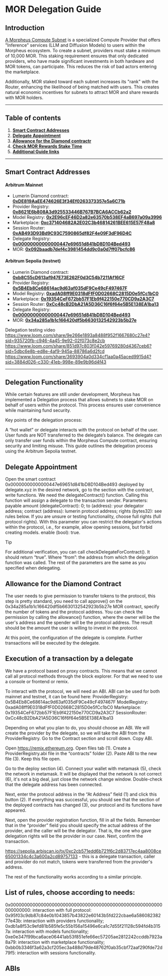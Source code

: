 # MOR Delegation Guide
## Introduction
[A Morpheus Compute Subnet](/!KEYDOCS%20README%20FIRST!/Compute%20Providers/Compute%20Node/Subnets.md ) is a specialized Compute Provider that offers "Inference" services (LLM and Diffusion Models) to users within the Morpheus ecosystem. To create a subnet, providers must stake a minimum of 10,000 MOR. This staking requirement ensures that only dedicated providers, who have made significant investments in both hardware and MOR tokens, can participate. This reduces the risk of bad actors entering the marketplace.

Additionally, MOR staked toward each subnet increases its "rank" with the Router, enhancing the likelihood of being matched with users. This creates natural economic incentives for subnets to attract MOR and share rewards with MOR holders.

---

## Table of contents
1) [**Smart Contract Addresses**](#smart-contract-addresses)
2) [**Delegate Appointment**](#stake-сode-mor-rewards)
3) [**Allowance for the Diamond contractr**](#check-power-factor-multiplier)
4) [**Check MOR Rewards Stake Time**](#check-mor-rewards-stake-time)
5) [**Additional Guide links**](#additional-guide-links)

--- 
## Smart Contract Addresses

#### Arbitrum Mainnet
- Lumerin Diamond contract: [**0xDE819AaEE474626E3f34Ef0263373357e5a6C71b**](https://arbiscan.io/address/0xDE819AaEE474626E3f34Ef0263373357e5a6C71b)
- Provider Registry: [**0x8621E6b808A3d925533446B767B7BCA6ACCb62a2**](https://arbiscan.io/address/0x8621E6b808A3d925533446B767B7BCA6ACCb62a2)
- Model Registry: [**0x2E96cEF46D2a82e63570b538EF4aB697a09a3996**](https://arbiscan.io/address/0x2E96cEF46D2a82e63570b538EF4aB697a09a3996)
- Marketplace: [**0xc371404682A2E02C3b46814261BEE615E57F48a8**](https://arbiscan.io/address/0xc371404682A2E02C3b46814261BEE615E57F48a8) 
- Session Router: [**0xAB493D93Bd9C93C7590865df82F4e09F3dF96D4C**](https://arbiscan.io/address/0xAB493D93Bd9C93C7590865df82F4e09F3dF96D4C)
- Delegate Registry: [**0x00000000000000447e69651d841bD8D104Bed493**](https://arbiscan.io/address/0x00000000000000447e69651d841bD8D104Bed493)
- MOR: [**0x092baadb7def4c3981454dd9c0a0d7ff07bcfc86**](https://arbiscan.io/address/0x092bAaDB7DEf4C3981454dD9c0A0D7FF07bCFc86)

#### Arbitrum Sepolia (testnet)
- Lumerin Diamond contract: [**0xb8C55cD613af947E73E262F0d3C54b7211Af16CF**](https://sepolia.arbiscan.io/address/0xb8C55cD613af947E73E262F0d3C54b7211Af16CF) 
- Provider Registry: [**0x5B4Eb8Ce68614ac9d63af035dF9Ce49cF497467F**](https://sepolia.arbiscan.io/address/0x5B4Eb8Ce68614ac9d63af035dF9Ce49cF497467F)
- Model Registry: [**0xadA08ff9E0318dFfF0D02668C2815D0e5fCc1bC0**](https://sepolia.arbiscan.io/address/0xadA08ff9E0318dFfF0D02668C2815D0e5fCc1bC0)
- Marketplace: [**0x19354CeF672bb57F1Eb9f422150e770CD9a2A3C7**](https://sepolia.arbiscan.io/address/0x19354CeF672bb57F1Eb9f422150e770CD9a2A3C7) 
- Session Router: [**0xCc48cB2DbA21A5D36C16f6f64e5B5E138EA1ba13**](https://sepolia.arbiscan.io/address/0xCc48cB2DbA21A5D36C16f6f64e5B5E138EA1ba13) 
- Delegate Registry: [**0x00000000000000447e69651d841bD8D104Bed493**](https://sepolia.arbiscan.io/address/0x00000000000000447e69651d841bD8D104Bed493)
- MOR: [**0x34a285a1b1c166420df5b6630132542923b5b27e**](https://sepolia.arbiscan.io/address/0x34a285a1b1c166420df5b6630132542923b5b27e)



Delegation testing video
https://www.loom.com/share/9e266e1893a8488f952f1667680c27e4?sid=935720fb-c946-4a45-9e92-02f073c8e2cb
https://www.loom.com/share/851d97c803f042e59769280d4367ceb6?sid=5dbc6e8b-ed8e-4af9-945a-88786a6d2fcd
https://www.loom.com/share/3693904a0d334cf1aa0a45aced9915d4?sid=3884d026-c330-41eb-998e-89e9b96d4f43


---

## Delegation Functionality
While certain features are still under development, Morpheus has implemented a Delegation process that allows subnets to stake MOR on behalf of users within the protocol. This process ensures user convenience while maintaining fund security.

Key points of the delegation process:

A “hot wallet” or delegate interacts with the protocol on behalf of the user.
User funds are NOT transferred to the delegate’s balance.
The delegate can only transfer user funds within the Morpheus Compute contract, ensuring security and limiting misuse.
This guide outlines the delegation process using the Arbitrum Sepolia testnet.




## Delegate Appointment
Open the smart contract 0x00000000000000447e69651d841bD8D104Bed493 deployed by delegate.xyz in the desired network, go to the section with the contract, write functions. We need the delegateContract() function. Calling this function will assign a delegate to the transaction sender. Parameters:
payable amount (delegateContract): 0;
to (address): your delegator address;
contract (address): lumerin protocol address;
rights (bytes32): see rules below. If you are unsure or testing functionality, choose full rights (full protocol rights). With this parameter you can restrict the delegator's actions within the protocol, i.e., for example, allow opening sessions, but forbid creating models.
enable (bool): true.

> [!TIP]
> For additional verification, you can call checkDelegateForContract(). It should return “true”. Where “from”: the address from which the delegation function was called. The rest of the parameters are the same as you specified when delegating.



## Allowance for the Diamond Contract
The user needs to give permission to transfer tokens to the protocol, this step is pretty standard, you need to call approve() on the 0x34a285a1b1c166420df5b6630132542923b5b27e MOR contract, specify the number of tokens and the protocol address. You can check the permission by calling the allowance() function, where the owner will be the user's address and the spender will be the protocol address. The result should be the amount the user is willing to invest in the protocol.

At this point, the configuration of the delegate is complete. Further transactions will be executed by the delegate.

## Execution of a transaction by a delegate
We have a protocol based on proxy contracts. This means that we cannot call all protocol methods through the block explorer. For that we need to use a console or frontend or remix.

To interact with the protocol, we will need an ABI. ABI can be used for both mainnet and testnet, it can be found here:
ProviderRegistry: 0x5B4Eb8Ce68614ac9d63af035dF9Ce49cF497467F
ModelRegistry: 0xadA08ff9E0318dFfF0D02668C2815D0e5fCc1bC0
Marketplace: 0x19354CeF672bb57F1Eb9f422150e770CD9a2A3C7 
SessionRouter: 0xCc48cB2DbA21A5D36C16f6f64e5B5E138EA1ba13 

Depending on what you plan to do, you should choose an ABI. We will create the provider by the delegate, so we will take the ABI from the ProviderRegistry. Go to the Contract section and scroll down. Copy ABI.




Open https://remix.ethereum.org. Open files tab (1). Create a ProviderRegistry.abi file in the “contracts” folder (2). Paste ABI to the new file (3). Keep this file open.




Go to the deploy section (4). Connect your wallet with metamask (5), check the network in metamask. It will be displayed that the network is not correct (6), it's not a big deal, just close the network change window.
Double-check that the delegate address has been connected.


Next, enter the protocol address in the “At Address” field (1) and click this button (2). If everything was successful, you should see that the section of the deployed contracts has changed (3), our protocol and its functions have appeared.

Next, open the provider registration function, fill in all the fields. Remember that in the “provider” field you should specify the actual address of the provider, and the caller will be the delegator. That is, the one who gave delegation rights will be the provider in our case. Next, confirm the transaction.

https://sepolia.arbiscan.io/tx/0xc2cb571edd6b721f6c2d83717ec4aa8008ce65001334c4c3a600a2cd89757133 - this is a delegate transaction, caller and provider do not match, tokens were transferred from the provider's address.

The rest of the functionality works according to a similar principle.


## List of rules, choose according to needs:
0x0000000000000000000000000000000000000000000000000000000000000000: interaction with full protocol:
0x95f03c9db87c84e0b1043857b43822e60143b5fd222cbae6a58608238277e43b: interaction with providers functionality;
0xdb1a8f53c9efd81b585fe5c55b156a15496e6ca1c7d55f21128c594fd4b3157a: interaction with models functionality;
0xe0e347f99bca6ace06441ab53f851efe66ec57205ae2812242ccddb7923a8a79: interaction with marketplace functionality;
0xbb0b3346f3a62a3cf205ec3a488d79de48762f0ab35cbf72aaf290fde72d79f5: interaction with sessions functionality.


## ABIs

